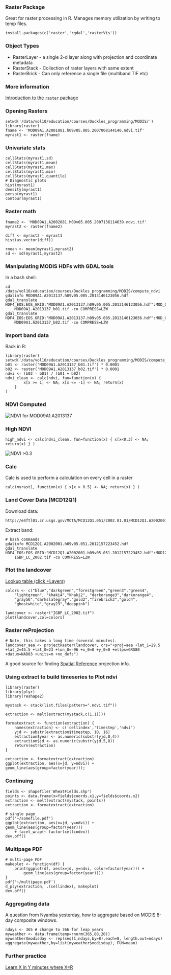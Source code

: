 




### Raster Package

Great for raster processing in R.  Manages memory utilization by writing to temp files.

    install.packages(c('raster','rgdal','rasterVis'))

### Object Types

* RasterLayer - a single 2-d layer along with projection and coordinate metadata
* RasterStack - Collection of raster layers with same extent
* RasterBrick - Can only reference a single file (multiband TIF etc)

### More information

[Introduction to the `raster` package](http://cran.r-project.org/web/packages/raster/vignettes/Raster.pdf)

### Opening Rasters

    setwd('/data/vol10/education/courses/Duckles_programming/MODIS/')
    library(raster)
    fname <- 'MOD09A1.A2001081.h09v05.005.2007008144140.ndvi.tif'
    myrast1 <- raster(fname)

### Univariate stats

    cellStats(myrast1,sd)
    cellStats(myrast1,mean)
    cellStats(myrast1,max)
    cellStats(myrast1,min)
    cellStats(myrast1,quantile)
    # Diagnostic plots
    hist(myrast1)
    density(myrast1)
    persp(myrast1)
    contour(myrast1)


### Raster math

    fname2 <- 'MOD09A1.A2002081.h09v05.005.2007136114639.ndvi.tif'
    myrast2 <- raster(fname2)

    diff <- myrast2 - myrast1
    hist(as.vector(diff))

    rmean <- mean(myrast1,myrast2)
    sd <- sd(myrast1,myrast2)


### Manipulating MODIS HDFs with GDAL tools

In a bash shell:
    
    cd /data/vol10/education/courses/Duckles_programming/MODIS/compute_ndvi
    gdalinfo MOD09A1.A2013137.h09v05.005.2013146123056.hdf
    gdal_translate HDF4_EOS:EOS_GRID:"MOD09A1.A2013137.h09v05.005.2013146123056.hdf":MOD_Grid_500m_Surface_Reflectance:sur_refl_b01\
        MOD09A1.A2013137_b01.tif -co COMPRESS=LZW
    gdal_translate HDF4_EOS:EOS_GRID:"MOD09A1.A2013137.h09v05.005.2013146123056.hdf":MOD_Grid_500m_Surface_Reflectance:sur_refl_b02\
        MOD09A1.A2013137_b02.tif -co COMPRESS=LZW

### Import band data

Back in R:
    
    library(raster)
    setwd('/data/vol10/education/courses/Duckles_programming/MODIS/compute_ndvi')
    b01 <- raster('MOD09A1.A2013137_b01.tif') * 0.0001
    b02 <- raster('MOD09A1.A2013137_b02.tif') * 0.0001
    ndvi <- (b02 - b01) / (b01 + b02)
    ndvi_clean <- calc(ndvi, fun=function(x) { 
            x[x >= 1] <- NA; x[x <= -1] <- NA; return(x)
        }
    )

### NDVI Computed 

![NDVI for MOD09A1.A2013137](./images/ndvi_computed.png)

### High NDVI

    high_ndvi <- calc(ndvi_clean, fun=function(x) { x[x<0.3] <- NA; return(x) } )

![NDVI >0.3](./images/ndvi_gt03.png)

### Calc

Calc is used to perform a calculation on every cell in a raster

    calc(myrast1, function(x) { x[x > 0.5] <- NA; return(x) } )




### Land Cover Data (MCD12Q1)

Download data:

    http://e4ftl01.cr.usgs.gov/MOTA/MCD12Q1.051/2002.01.01/MCD12Q1.A2002001.h09v05.051.2012157223452.hdf

Extract band:
    
    # bash commands 
    gdalinfo MCD12Q1.A2002001.h09v05.051.2012157223452.hdf
    gdal_translate HDF4_EOS:EOS_GRID:"MCD12Q1.A2002001.h09v05.051.2012157223452.hdf":MOD12Q1:Land_Cover_Type_1\
        IGBP_LC_2002.tif -co COMPRESS=LZW



### Plot the landcover

[Lookup table (click +Layers)](https://lpdaac.usgs.gov/products/modis_products_table/mcd12q1)

    colors <- c("blue","darkgreen","forestgreen","green3","green4",
        "lightgreen", "khaki4","khaki2", "darkorange3","darkorange4",
        "gray56","darkslategray","gold2","firebrick3","gold4",
        "ghostwhite","gray23","deeppink")
    
    landcover <- raster("IGBP_LC_2002.tif")
    plot(landcover,col=colors)


### Raster reProjection

    # Note, this takes a long time (several minutes).
    landcover_aea <- projectRaster(landcover, crs="+proj=aea +lat_1=29.5 +lat_2=45.5 +lat_0=23 +lon_0=-96 +x_0=0 +y_0=0 +ellps=GRS80 +datum=NAD83 +units=m +no_defs")

A good source for finding [Spatial Reference](spatialreference.org) projection info.


### Using extract to build timeseries to Plot ndvi
    library(raster)
    library(plyr)
    library(reshape2)

    mystack <- stack(list.files(pattern=".ndvi.tif"))
    
    extraction <- melt(extract(mystack,c(1,1))))

    formatextract <- function(extraction) { 
        names(extraction) <- c('cellindex','timestep','ndvi')
        yjd <- substr(extraction$timestep, 10, 16)
        extraction$year <- as.numeric(substr(yjd,0,4))
        extraction$jd <- as.numeric(substr(yjd,5,8))
        return(extraction)
    }

    extraction <- formatextract(extraction)
    ggplot(extraction, aes(x=jd, y=ndvi)) + geom_line(aes(group=factor(year)));


### Continuing

    fields <- shapefile('WheatFields.shp')
    points <- data.frame(x=fields$coords.x1,y=fields$coords.x2)
    extraction <- melt(extract(mystack, points))
    extraction <- formatextract(extraction)

    # single page
    pdf('~/somefile.pdf')
    ggplot(extraction, aes(x=jd, y=ndvi)) + geom_line(aes(group=factor(year))) 
        + facet_wrap(~ factor(cellindex))
    dev.off()

### Multipage PDF

    # multi-page PDF
    makeplot <- function(df) { 
        print(ggplot(df, aes(x=jd, y=ndvi, color=factor(year))) +
            geom_line(aes(group=factor(year))))
    }
    pdf('~/multipage.pdf')
    d_ply(extraction, .(cellindex), makeplot)
    dev.off()


### Aggregating data

A question from Nyamba yesterday, how to aggregate based on MODIS 8-day composite windows.

    ndays <- 365 # change to 366 for leap years
    myweather <- data.frame(temp=rnorm(365,80,20))
    myweather$modisday <- rep(seq(1,ndays,by=8),each=8, length.out=ndays) 
    aggregate(myweather,by=list(myweather$modisday), FUN=mean)



### Further practice 
[Learn X in Y minutes where X=R](http://learnxinyminutes.com/docs/r) 






